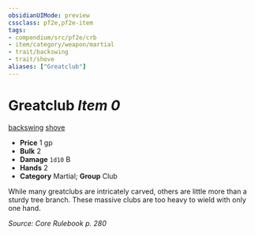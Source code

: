 ```yaml
---
obsidianUIMode: preview
cssclass: pf2e,pf2e-item
tags:
- compendium/src/pf2e/crb
- item/category/weapon/martial
- trait/backswing
- trait/shove
aliases: ["Greatclub"]
---
```

# Greatclub *Item 0*  
[backswing](../../../Rules/traits/backswing.md)  [shove](../../../Rules/traits/shove.md)  

- **Price** 1 gp
- **Bulk** 2
- **Damage** `1d10` B
- **Hands** 2
- **Category** Martial; **Group** Club 

While many greatclubs are intricately carved, others are little more than a sturdy tree branch. These massive clubs are too heavy to wield with only one hand.

*Source: Core Rulebook p. 280*